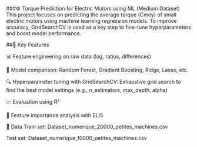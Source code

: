 ###⚙️ Torque Prediction for Electric Motors using ML (Medium Dataset)
This project focuses on predicting the average torque (Cmoy) of small electric motors using machine learning regression models. To improve accuracy, GridSearchCV is used as a key step to fine-tune hyperparameters and boost model performance.

##🔧 Key Features

📊 Feature engineering on raw data (log, ratios, differences)

🧠 Model comparison: Random Forest, Gradient Boosting, Ridge, Lasso, etc.

🔍 Hyperparameter tuning with GridSearchCV: Exhaustive grid search to find the best model settings (e.g., n_estimators, max_depth, alpha)

📈 Evaluation using R²

📌 Feature importance analysis with ELI5

📁 Data
Train set: Dataset_numerique_20000_petites_machines.csv

Test set: Dataset_numerique_10000_petites_machines.csv
